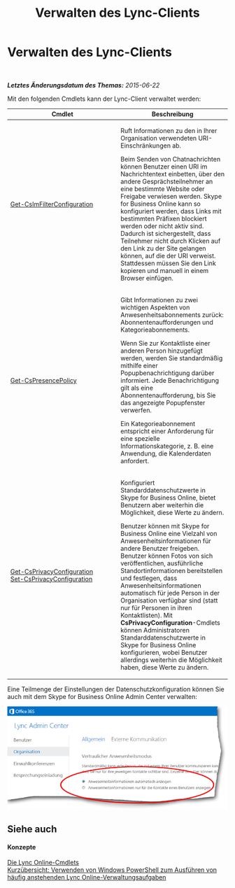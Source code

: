 ﻿---
title: Verwalten des Lync-Clients
TOCTitle: Verwalten des Lync-Clients
ms:assetid: d1ccc7b6-99ff-4ffd-bd29-9088fb8fe837
ms:mtpsurl: https://technet.microsoft.com/de-de/library/Dn362847(v=OCS.15)
ms:contentKeyID: 56269334
ms.date: 06/01/2017
mtps_version: v=OCS.15
ms.translationtype: HT
---

# Verwalten des Lync-Clients

 

_**Letztes Änderungsdatum des Themas:** 2015-06-22_

Mit den folgenden Cmdlets kann der Lync-Client verwaltet werden:


<table>
<colgroup>
<col style="width: 50%" />
<col style="width: 50%" />
</colgroup>
<thead>
<tr class="header">
<th>Cmdlet</th>
<th>Beschreibung</th>
</tr>
</thead>
<tbody>
<tr class="odd">
<td><p><a href="get-csimfilterconfiguration.md">Get-CsImFilterConfiguration</a></p></td>
<td><p>Ruft Informationen zu den in Ihrer Organisation verwendeten URI-Einschränkungen ab.</p>
<p>Beim Senden von Chatnachrichten können Benutzer einen URI im Nachrichtentext einbetten, über den andere Gesprächsteilnehmer an eine bestimmte Website oder Freigabe verwiesen werden. Skype for Business Online kann so konfiguriert werden, dass Links mit bestimmten Präfixen blockiert werden oder nicht aktiv sind. Dadurch ist sichergestellt, dass Teilnehmer nicht durch Klicken auf den Link zu der Site gelangen können, auf die der URI verweist. Stattdessen müssen Sie den Link kopieren und manuell in einem Browser einfügen.</p></td>
</tr>
<tr class="even">
<td><p><a href="get-cspresencepolicy.md">Get-CsPresencePolicy</a></p></td>
<td><p>Gibt Informationen zu zwei wichtigen Aspekten von Anwesenheitsabonnements zurück: Abonnentenaufforderungen und Kategorieabonnements.</p>
<p>Wenn Sie zur Kontaktliste einer anderen Person hinzugefügt werden, werden Sie standardmäßig mithilfe einer Popupbenachrichtigung darüber informiert. Jede Benachrichtigung gilt als eine Abonnentenaufforderung, bis Sie das angezeigte Popupfenster verwerfen.</p>
<p>Ein Kategorieabonnement entspricht einer Anforderung für eine spezielle Informationskategorie, z. B. eine Anwendung, die Kalenderdaten anfordert.</p></td>
</tr>
<tr class="odd">
<td><p><a href="get-csprivacyconfiguration.md">Get-CsPrivacyConfiguration</a><br />
<a href="set-csprivacyconfiguration.md">Set-CsPrivacyConfiguration</a></p></td>
<td><p>Konfiguriert Standarddatenschutzwerte in Skype for Business Online, bietet Benutzern aber weiterhin die Möglichkeit, diese Werte zu ändern.</p>
<p>Benutzer können mit Skype for Business Online eine Vielzahl von Anwesenheitsinformationen für andere Benutzer freigeben. Benutzer können Fotos von sich veröffentlichen, ausführliche Standortinformationen bereitstellen und festlegen, dass Anwesenheitsinformationen automatisch für jede Person in der Organisation verfügbar sind (statt nur für Personen in ihren Kontaktlisten). Mit <strong>CsPrivacyConfiguration</strong>-Cmdlets können Administratoren Standarddatenschutzwerte in Skype for Business Online konfigurieren, wobei Benutzer allerdings weiterhin die Möglichkeit haben, diese Werte zu ändern.</p></td>
</tr>
</tbody>
</table>


Eine Teilmenge der Einstellungen der Datenschutzkonfiguration können Sie auch mit dem Skype for Business Online Admin Center verwalten:

![Lync Admin Center: Anwesenheitseinstellungen für privaten Modus](images/Dn362847.eb206b74-844d-4a7b-b1b3-0cfcb6e3614b(OCS.15).png "Lync Admin Center: Anwesenheitseinstellungen für privaten Modus")

## Siehe auch

#### Konzepte

[Die Lync Online-Cmdlets](the-skype-for-business-online-cmdlets.md)  
[Kurzübersicht: Verwenden von Windows PowerShell zum Ausführen von häufig anstehenden Lync Online-Verwaltungsaufgaben](quick-reference-using-windows-powershell-to-do-common-skype-for-business-online-management-tasks.md)

